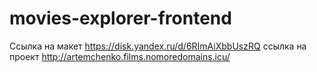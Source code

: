 # movies-explorer-frontend

Ссылка на макет https://disk.yandex.ru/d/6RImAiXbbUszRQ
ссылка на проект http://artemchenko.films.nomoredomains.icu/
